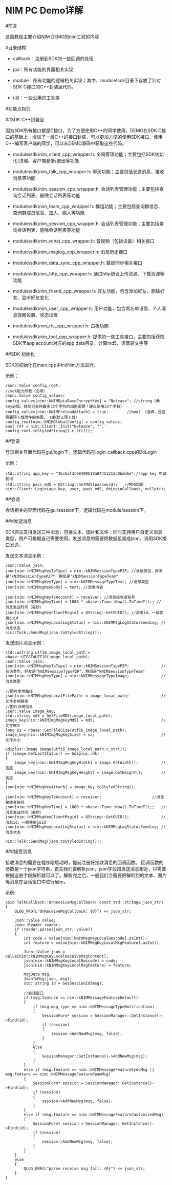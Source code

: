 # NIM PC Demo详解 #

#前言

这篇教程主要介绍NIM DEMO的nim工程的内容


#目录结构

* callback：注册到SDK的一些回调的处理

* gui：所有功能的界面相关实现

* module：所有功能的逻辑相关实现；其中，module\sdk目录下存放了针对SDK C接口的C++封装层代码。

* util：一些公用的工具类


#功能点指引

##SDK C++封装层

因为SDK所有接口都是C接口，为了方便使用C++的同学使用，DEMO在SDK C接口的基础上，增加了一层C++的接口封装，可以更加方便的使用SDK接口，使用C++编写客户端的同学，可以从DEMO源码中获取这些代码。

* module\sdk\nim_client_cpp_wrapper.h: 全局管理功能；主要包括SDK初始化/清理、客户端登录/退出等功能

* module\sdk\nim_talk_cpp_wrapper.h: 聊天功能；主要包括发送消息、接收消息等功能

* module\sdk\nim_session_cpp_wrapper.h: 会话列表管理功能；主要包括查询会话列表、删除会话列表等功能

* module\sdk\nim_team_cpp_wrapper.h: 群组功能；主要包括查询群信息、查询群成员信息、加人、踢人等功能

* module\sdk\nim_session_cpp_wrapper.h: 会话列表管理功能；主要包括查询会话列表、删除会话列表等功能

* module\sdk\nim_vchat_cpp_wrapper.h: 音视频（包括设备）相关接口

* module\sdk\nim_msglog_cpp_wrapper.h: 消息历史接口

* module\sdk\nim_data_sync_cpp_wrapper.h: 数据同步相关接口

* module\sdk\nim_http_cpp_wrapper.h: 通过http协议上传资源、下载资源等功能

* module\sdk\nim_friend_cpp_wrapper.h: 好友功能，包含添加好友、删除好友、监听好友变化

* module\sdk\nim_user_cpp_wrapper.h: 用户功能，包含黑名单设置、个人消息提醒设置、状态设置

* module\sdk\nim_rts_cpp_wrapper.h: 白板功能

* module\sdk\nim_tool_cpp_wrapper.h: 提供的一些工具接口，主要包括获取SDK里app account对应的app data目录，计算md5、语音转文字等

##SDK 初始化

SDK的初始化在main.cpp中InitNim方法进行。

示例：

	Json::Value config_root;
	//sdk能力参数（必填）
	Json::Value config_values;
	config_values[nim::kNIMDataBaseEncryptKey] = "Netease"; //string（db key必填，目前只支持最多32个字符的加密密钥！建议使用32个字符）
	config_values[nim::kNIMPreloadAttach] = true;        //bool （选填，是否需要预下载附件缩略图， sdk默认预下载）
	config_root[nim::kNIMGlobalConfig] = config_values;
	bool ret = nim::Client::Init("Netease", "", config_root.toStyledString().c_str());



##登录

登录相关界面代码在gui/login下，逻辑代码在login_callback.cpp的DoLogin

示例：

	std::string app_key = "45c6af3c98409b18a84451215d0bdd6e";//app key 申请获得
	std::string pass_md5 = QString::GetMd5(password);	//MD5加密
	nim::Client::Login(app_key, user, pass_md5, OnLoginCallback, nullptr);

##会话

会话相关的界面代码在gui/session下，逻辑代码在module/session下。

###发送消息

SDK原生支持发送三种消息，包括文本、图片和文件；同时支持用户自定义消息类型，用户可根据自己需要使用。发送消息的需要把数据组装成json、调用SDK接口发送。

发送文本消息示例：

	Json::Value json;
	json[nim::kNIMMsgKeyToType] = nim::kNIMSessionTypeP2P; //会话类型，好友是"kNIMSessionTypeP2P"，群组是"kNIMSessionTypeTeam"
	json[nim::kNIMMsgKeyType] = nim::kNIMMessageTypeText; //消息类型
	json[nim::kNIMMsgKeyBody] = text; //消息内容

	json[nim::kNIMMsgKeyToAccount] = receiver; //消息接收者账号
	json[nim::kNIMMsgKeyTime] = 1000 * nbase::Time::Now().ToTimeT();; // 消息发送时间（毫秒）
	json[nim::kNIMMsgKeyClientMsgid] = QString::GetGUID(); //消息id，一般使用guid
	json[nim::kNIMMsgKeyLocalLogStatus] = nim::kNIMMsgLogStatusSending; //消息状态
	nim::Talk::SendMsg(json.toStyledString());


发送图片消息示例：

	std::wstring utf16_image_local_path = nbase::UTF8ToUTF16(image_local_path);
	Json::Value json;
	json[nim::kNIMMsgKeyToType] = nim::kNIMSessionTypeP2P;				//会话类型，好友是"kNIMSessionTypeP2P"，群组是"kNIMSessionTypeTeam"
	json[nim::kNIMMsgKeyType] = nim::kNIMMessageTypeImage;				//消息类型

	//图片本地路径
	json[nim::kNIMMsgKeyLocalFilePath] = image_local_path;				//文件本地路径
	//图片详细信息
	Json::Value image_key;
	std::string md5 = GetFileMD5(image_local_path);
	image_key[nim::kNIMImgMsgKeyMd5] = md5;								//文件MD5
	long sz = nbase::GetFileSize(utf16_image_local_path);
	image_key[nim::kNIMImgMsgKeySize] = sz;								//文件大小

	Gdiplus::Image image(utf16_image_local_path.c_str());
	if (image.GetLastStatus() == Gdiplus::Ok)
	{
		image_key[nim::kNIMImgMsgKeyWidth] = image.GetWidth();		    //宽度
		image_key[nim::kNIMImgMsgKeyHeight] = image.GetHeight();	    //高度
	}
	json[nim::kNIMMsgKeyAttach] = image_key.toStyledString();

	json[nim::kNIMMsgKeyToAccount] = receiver;					    //消息接收者账号
	json[nim::kNIMMsgKeyTime] = 1000 * nbase::Time::Now().ToTimeT();;   //消息发送时间（毫秒）
	json[nim::kNIMMsgKeyClientMsgid] = QString::GetGUID();				//消息id，一般使用guid
	json[nim::kNIMMsgKeyLocalLogStatus] = nim::kNIMMsgLogStatusSending; //消息状态

	nim::Talk::SendMsg(json.toStyledString());


###接受消息

接收消息的需要在程序刚启动时，提前注册好接收消息的回调函数。
回调函数的参数是一个json字符串，首先我们要解析json，json字段跟发送消息相近，只需要根据这些字段解析就可以了。解析完之后，一般我们会需要把解析到的文本、图片等消息在会话窗口中进行展示。

示例:

	void TalkCallback::OnReceiveMsgCallback( const std::string& json_str)
	{
		QLOG_PRO(L"OnReceiveMsgCallback: {0}") << json_str;
	
		Json::Value value;
		Json::Reader reader;
		if (reader.parse(json_str, value))
		{
			int code = value[nim::kNIMMsgKeyLocalRescode].asInt();
			int feature = value[nim::kNIMMsgKeyLocalMsgFeature].asInt();
	
			Json::Value json = value[nim::kNIMMsgKeyLocalReceiveMsgContent];
			json[nim::kNIMMsgKeyLocalRescode] = code;
			json[nim::kNIMMsgKeyLocalMsgFeature] = feature;
	
			MsgData msg;
			JsonToMsg(json, msg);
			std::string id = GetSessionId(msg);
	
			//会话窗口
			if (msg.feature == nim::kNIMMessageFeatureDefault)
			{
				if (msg.msg_type == nim::kNIMMessageTypeNotification)
				{
					SessionForm* session = SessionManager::GetInstance()->Find(id);
					if (session)
					{
						session->AddNewMsg(msg, false);
					}
				}
				else
				{
					SessionManager::GetInstance()->AddNewMsg(msg);
				}
			}
			else if (msg.feature == nim::kNIMMessageFeatureSyncMsg || msg.feature == nim::kNIMMessageFeatureRoamMsg)
			{
				SessionForm* session = SessionManager::GetInstance()->Find(id);
				if (session)
				{
					session->AddNewMsg(msg, false);
				}
			}
			else if (msg.feature == nim::kNIMMessageFeatureCustomizedMsg)
			{
				SessionForm* session = SessionManager::GetInstance()->Find(id);
				if (session)
				{
					session->AddNewMsg(msg, false);
				}
			}
		}
		else
		{
			QLOG_ERR(L"parse receive msg fail: {0}") << json_str;
		}
	}
